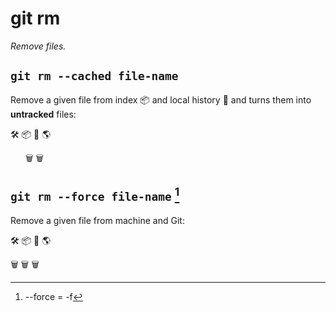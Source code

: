 # git rm

_Remove files._

## `git rm --cached file-name`

Remove a given file from index :package: and local history :page_with_curl: and turns them into **untracked** files:

:hammer_and_wrench: :package: :page_with_curl: :earth_americas:

&nbsp; &nbsp; &nbsp; :wastebasket: :wastebasket:

## `git rm --force file-name` [^f]

Remove a given file from machine and Git:

:hammer_and_wrench: :package: :page_with_curl: :earth_americas:

:wastebasket: :wastebasket: :wastebasket:

[^f]: --force = -f
